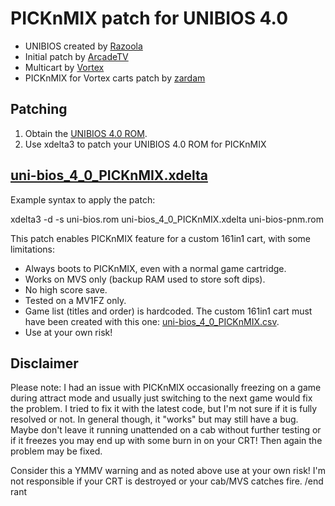 # PICKnMIX patch for UNIBIOS 4.0

- UNIBIOS created by [Razoola](http://unibios.free.fr)
- Initial patch by [ArcadeTV](https://github.com/ArcadeTV/neogeo-menu)
- Multicart by [Vortex](https://github.com/xvortex/VTXCart)
- PICKnMIX for Vortex carts patch by [zardam](https://github.com/zardam)

## Patching

1. Obtain the [UNIBIOS 4.0 ROM](http://unibios.free.fr/download/uni-bios-40.zip).
2. Use xdelta3 to patch your UNIBIOS 4.0 ROM for PICKnMIX

## [uni-bios_4_0_PICKnMIX.xdelta](uni-bios_4_0_PICKnMIX.xdelta)

Example syntax to apply the patch: 

xdelta3 -d -s uni-bios.rom uni-bios_4_0_PICKnMIX.xdelta uni-bios-pnm.rom

This patch enables PICKnMIX feature for a custom 161in1 cart, with some limitations:
- Always boots to PICKnMIX, even with a normal game cartridge.
- Works on MVS only (backup RAM used to store soft dips).
- No high score save.
- Tested on a MV1FZ only.
- Game list (titles and order) is hardcoded. The custom 161in1 cart must have been created with this one: [uni-bios_4_0_PICKnMIX.csv](uni-bios_4_0_PICKnMIX.csv).
- Use at your own risk!

## Disclaimer
Please note: I had an issue with PICKnMIX occasionally freezing on a game during attract mode and usually just switching to the next game would fix the problem. I tried to fix it with the latest code, but I'm not sure if it is fully resolved or not. In general though, it "works" but may still have a bug. Maybe don't leave it running unattended on a cab without further testing or if it freezes you may end up with some burn in on your CRT! Then again the problem may be fixed.

Consider this a YMMV warning and as noted above use at your own risk! I'm not responsible if your CRT is destroyed or your cab/MVS catches fire.
/end rant
